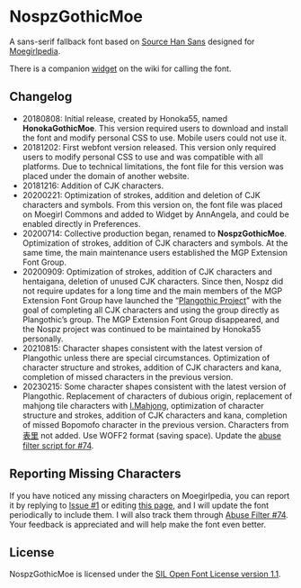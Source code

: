 # NospzGothicMoe

A sans-serif fallback font based on [Source Han Sans](https://github.com/adobe-fonts/source-han-sans) designed for [Moegirlpedia](https://zh.moegirl.org.cn).

There is a companion [widget](https://github.com/MoegirlPediaInterfaceAdmins/MoegirlPediaInterfaceCodes/blob/master/src/gadgets/GothicMoe/MediaWiki:Gadget-GothicMoe.css) on the wiki for calling the font.

## Changelog

- 20180808: Initial release, created by Honoka55, named **HonokaGothicMoe**.
    This version required users to download and install the font and modify personal CSS to use. Mobile users could not use it.
- 20181202: First webfont version released.
    This version only required users to modify personal CSS to use and was compatible with all platforms. Due to technical limitations, the font file for this version was placed under the domain of another website.
- 20181216: Addition of CJK characters.
- 20200221: Optimization of strokes, addition and deletion of CJK characters and symbols.
    From this version on, the font file was placed on Moegirl Commons and added to Widget by AnnAngela, and could be enabled directly in Preferences.
- 20200714: Collective production began, renamed to **NospzGothicMoe**. Optimization of strokes, addition of CJK characters and symbols.
    At the same time, the main maintenance users established the MGP Extension Font Group.
- 20200909: Optimization of strokes, addition of CJK characters and hentaigana, deletion of unused CJK characters.
    Since then, Nospz did not require updates for a long time and the main members of the MGP Extension Font Group have launched the “[Plangothic Project](https://github.com/Fitzgerald-Porthmouth-Koenigsegg/Plangothic-Project)” with the goal of completing all CJK characters and using the group directly as Plangothic’s group. The MGP Extension Font Group disappeared, and the Nospz project was continued to be maintained by Honoka55 personally.
- 20210815: Character shapes consistent with the latest version of Plangothic unless there are special circumstances. Optimization of character structure and strokes, addition of CJK characters and kana, completion of missed characters in the previous version.
- 20230215: Some character shapes consistent with the latest version of Plangothic. Replacement of characters of dubious origin, replacement of mahjong tile characters with [I.Mahjong](https://github.com/SyaoranHinata/I.Mahjong), optimization of character structure and strokes, addition of CJK characters and kana, completion of missed Bopomofo character in the previous version. Characters from [表里](https://zh.moegirl.org.cn/表里) not added. Use WOFF2 format (saving space). Update the [abuse filter script for #74](Abuse).

## Reporting Missing Characters
If you have noticed any missing characters on Moegirlpedia, you can report it by replying to [Issue #1](https://github.com/Honoka55/Nospz/issues/1) or editing [this page](https://zh.moegirl.org.cn/User:Honoka55/NospzGothicMoe/TODO), and I will update the font periodically to include them. I will also track them through [Abuse Filter #74](https://zh.moegirl.org.cn/Special:AbuseFilter/74). Your feedback is appreciated and will help make the font even better.

## License

NospzGothicMoe is licensed under the [SIL Open Font License version 1.1](LICENSE).
